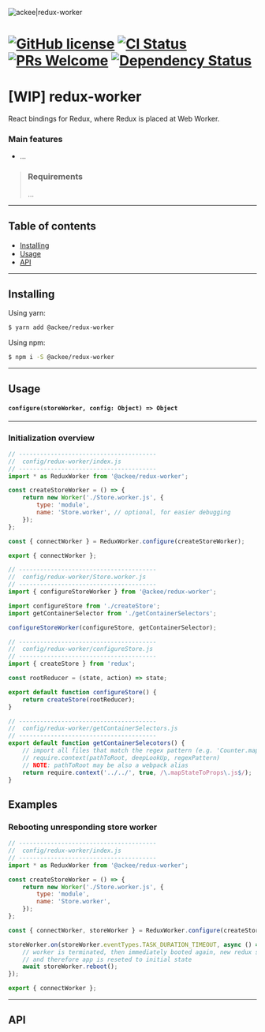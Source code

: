 ![ackee|redux-worker](https://img.ack.ee/ackee/image/github/js)

# [![GitHub license](https://img.shields.io/badge/license-MIT-blue.svg)](https://github.com/AckeeCZ/redux-worker/blob/master/LICENSE) [![CI Status](https://img.shields.io/travis/com/AckeeCZ/redux-worker.svg?style=flat)](https://travis-ci.com/AckeeCZ/redux-worker) [![PRs Welcome](https://img.shields.io/badge/PRs-welcome-brightgreen.svg)](https://reactjs.org/docs/how-to-contribute.html#your-first-pull-request) [![Dependency Status](https://img.shields.io/david/AckeeCZ/redux-worker.svg?style=flat-square)](https://david-dm.org/AckeeCZ/redux-worker)

# [WIP] redux-worker

React bindings for Redux, where Redux is placed at Web Worker.

### Main features

-   ...

> ### Requirements
>
> ...

---

## Table of contents

-   [Installing](#installing)
-   [Usage](#usage)
-   [API](#api)

---

## <a name="installing"></a>Installing

Using yarn:

```bash
$ yarn add @ackee/redux-worker
```

Using npm:

```bash
$ npm i -S @ackee/redux-worker
```

---

## <a name="usage"></a>Usage

#### <a name="configure"></a>`configure(storeWorker, config: Object) => Object`

---

### Initialization overview

```js
// ---------------------------------------
//  config/redux-worker/index.js
// ---------------------------------------
import * as ReduxWorker from '@ackee/redux-worker';

const createStoreWorker = () => {
    return new Worker('./Store.worker.js', {
        type: 'module',
        name: 'Store.worker', // optional, for easier debugging
    });
};

const { connectWorker } = ReduxWorker.configure(createStoreWorker);

export { connectWorker };
```

```js
// ---------------------------------------
//  config/redux-worker/Store.worker.js
// ---------------------------------------
import { configureStoreWorker } from '@ackee/redux-worker';

import configureStore from './createStore';
import getContainerSelector from './getContainerSelectors';

configureStoreWorker(configureStore, getContainerSelector);
```

```js
// ---------------------------------------
//  config/redux-worker/configureStore.js
// ---------------------------------------
import { createStore } from 'redux';

const rootReducer = (state, action) => state;

export default function configureStore() {
    return createStore(rootReducer);
}
```

```js
// ---------------------------------------
//  config/redux-worker/getContainerSelectors.js
// ---------------------------------------
export default function getContainerSelecotors() {
    // import all files that match the regex pattern (e.g. 'Counter.mapStateToProps.js')
    // require.context(pathToRoot, deepLookUp, regexPattern)
    // NOTE: pathToRoot may be also a webpack alias
    return require.context('../../', true, /\.mapStateToProps\.js$/);
}
```

## Examples

### Rebooting unresponding store worker

```js
// ---------------------------------------
//  config/redux-worker/index.js
// ---------------------------------------
import * as ReduxWorker from '@ackee/redux-worker';

const createStoreWorker = () => {
    return new Worker('./Store.worker.js', {
        type: 'module',
        name: 'Store.worker',
    });
};

const { connectWorker, storeWorker } = ReduxWorker.configure(createStoreWorker);

storeWorker.on(storeWorker.eventTypes.TASK_DURATION_TIMEOUT, async () => {
    // worker is terminated, then immediately booted again, new redux store is created
    // and therefore app is reseted to initial state
    await storeWorker.reboot();
});

export { connectWorker };
```

---

## API
